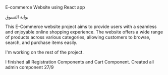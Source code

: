 E-commerce Website using React app

بوابة التسوق

This E-Commerce website project aims to provide users with a seamless and enjoyable online shopping experience. The website offers a wide range of products across various categories, allowing customers to browse, search, and purchase items easily.


I'm working on the rest of the project.



I finished all Registration Components and Cart Component.
Created all admin component 27/9
